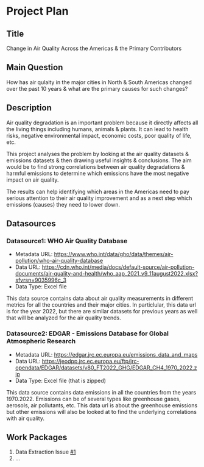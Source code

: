 # Project Plan

## Title
Change in Air Quality Across the Americas & the Primary Contributors

## Main Question
How has air qulaity in the major cities in North & South Americas changed over the past 10 years & what are the primary causes for such changes?

## Description
Air quality degradation is an important problem because it directly affects all the living things including humans, animals & plants. It can lead to health risks, negative environmental impact, economic costs, poor quality of life, etc.

This project analyses the problem by looking at the air quality datasets & emissions datasets & then drawing useful insights & conclusions. The aim would be to find strong correlations between air quality degradations & harmful emissions to determine which emissions have the most negative impact on air quality.

The results can help identifying which areas in the Americas need to pay serious attention to their air quality improvement and as a next step which emissions (causes) they need to lower down.

## Datasources

### Datasource1: WHO Air Quality Database
* Metadata URL: https://www.who.int/data/gho/data/themes/air-pollution/who-air-quality-database
* Data URL: https://cdn.who.int/media/docs/default-source/air-pollution-documents/air-quality-and-health/who_aap_2021_v9_11august2022.xlsx?sfvrsn=9035996c_3
* Data Type: Excel file

This data source contains data about air quality measurements in different metrics for all the countries and their major cities. In particlular, this data url is for the year 2022, but there are similar datasets for previous years as well that will be analyzed for the air quality trends.

### Datasource2: EDGAR - Emissions Database for Global Atmospheric Research
* Metadata URL: https://edgar.jrc.ec.europa.eu/emissions_data_and_maps
* Data URL: https://jeodpp.jrc.ec.europa.eu/ftp/jrc-opendata/EDGAR/datasets/v80_FT2022_GHG/EDGAR_CH4_1970_2022.zip
* Data Type: Excel file (that is zipped)

This data source contains data emissions in all the countries from the years 1970.2022. Emissions can be of several types like greenhouse gases, aerosols, air pollutants, etc. This data url is about the greenhouse emissions but other emissions will also be looked at to find the underlying correlations with air quality. 

## Work Packages

<!-- List of work packages ordered sequentially, each pointing to an issue with more details. -->

1. Data Extraction Issue [#1][i1]
2. ...

[i1]: https://github.com/UmarNaeem7/MADE-JV/issues/1#issue-2647649796
